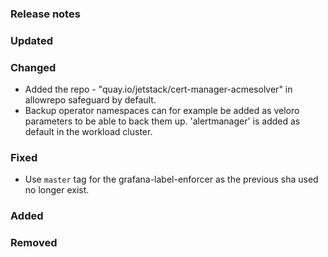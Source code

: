 ### Release notes

### Updated

### Changed
- Added the repo - "quay.io/jetstack/cert-manager-acmesolver" in allowrepo safeguard by default.
- Backup operator namespaces can for example be added as veloro parameters to be able to back them up. 'alertmanager' is added as default in the workload cluster.

### Fixed
- Use `master` tag for the grafana-label-enforcer as the previous sha used no longer exist.

### Added

### Removed
